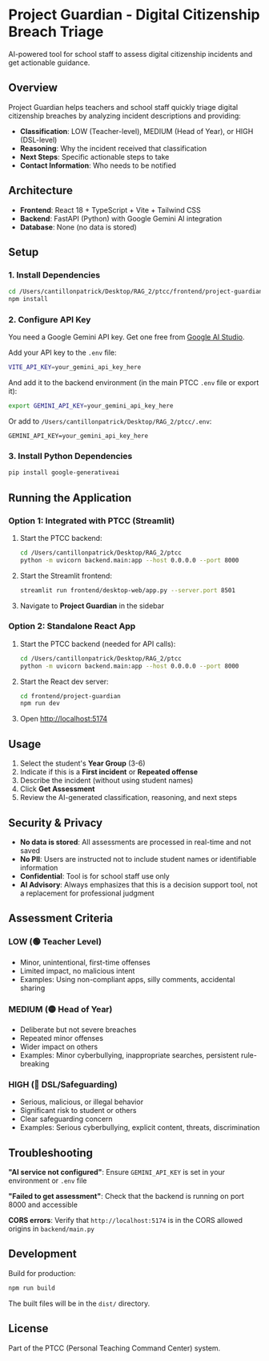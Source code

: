 # Project Guardian - Digital Citizenship Breach Triage

AI-powered tool for school staff to assess digital citizenship incidents and get actionable guidance.

## Overview

Project Guardian helps teachers and school staff quickly triage digital citizenship breaches by analyzing incident descriptions and providing:
- **Classification**: LOW (Teacher-level), MEDIUM (Head of Year), or HIGH (DSL-level)
- **Reasoning**: Why the incident received that classification
- **Next Steps**: Specific actionable steps to take
- **Contact Information**: Who needs to be notified

## Architecture

- **Frontend**: React 18 + TypeScript + Vite + Tailwind CSS
- **Backend**: FastAPI (Python) with Google Gemini AI integration
- **Database**: None (no data is stored)

## Setup

### 1. Install Dependencies

```bash
cd /Users/cantillonpatrick/Desktop/RAG_2/ptcc/frontend/project-guardian
npm install
```

### 2. Configure API Key

You need a Google Gemini API key. Get one free from [Google AI Studio](https://aistudio.google.com/app/apikey).

Add your API key to the `.env` file:
```bash
VITE_API_KEY=your_gemini_api_key_here
```

And add it to the backend environment (in the main PTCC `.env` file or export it):
```bash
export GEMINI_API_KEY=your_gemini_api_key_here
```

Or add to `/Users/cantillonpatrick/Desktop/RAG_2/ptcc/.env`:
```
GEMINI_API_KEY=your_gemini_api_key_here
```

### 3. Install Python Dependencies

```bash
pip install google-generativeai
```

## Running the Application

### Option 1: Integrated with PTCC (Streamlit)

1. Start the PTCC backend:
   ```bash
   cd /Users/cantillonpatrick/Desktop/RAG_2/ptcc
   python -m uvicorn backend.main:app --host 0.0.0.0 --port 8000
   ```

2. Start the Streamlit frontend:
   ```bash
   streamlit run frontend/desktop-web/app.py --server.port 8501
   ```

3. Navigate to **Project Guardian** in the sidebar

### Option 2: Standalone React App

1. Start the PTCC backend (needed for API calls):
   ```bash
   cd /Users/cantillonpatrick/Desktop/RAG_2/ptcc
   python -m uvicorn backend.main:app --host 0.0.0.0 --port 8000
   ```

2. Start the React dev server:
   ```bash
   cd frontend/project-guardian
   npm run dev
   ```

3. Open [http://localhost:5174](http://localhost:5174)

## Usage

1. Select the student's **Year Group** (3-6)
2. Indicate if this is a **First incident** or **Repeated offense**
3. Describe the incident (without using student names)
4. Click **Get Assessment**
5. Review the AI-generated classification, reasoning, and next steps

## Security & Privacy

- **No data is stored**: All assessments are processed in real-time and not saved
- **No PII**: Users are instructed not to include student names or identifiable information
- **Confidential**: Tool is for school staff use only
- **AI Advisory**: Always emphasizes that this is a decision support tool, not a replacement for professional judgment

## Assessment Criteria

### LOW (🟢 Teacher Level)
- Minor, unintentional, first-time offenses
- Limited impact, no malicious intent
- Examples: Using non-compliant apps, silly comments, accidental sharing

### MEDIUM (🟡 Head of Year)
- Deliberate but not severe breaches
- Repeated minor offenses
- Wider impact on others
- Examples: Minor cyberbullying, inappropriate searches, persistent rule-breaking

### HIGH (🔴 DSL/Safeguarding)
- Serious, malicious, or illegal behavior
- Significant risk to student or others
- Clear safeguarding concern
- Examples: Serious cyberbullying, explicit content, threats, discrimination

## Troubleshooting

**"AI service not configured"**: Ensure `GEMINI_API_KEY` is set in your environment or `.env` file

**"Failed to get assessment"**: Check that the backend is running on port 8000 and accessible

**CORS errors**: Verify that `http://localhost:5174` is in the CORS allowed origins in `backend/main.py`

## Development

Build for production:
```bash
npm run build
```

The built files will be in the `dist/` directory.

## License

Part of the PTCC (Personal Teaching Command Center) system.
